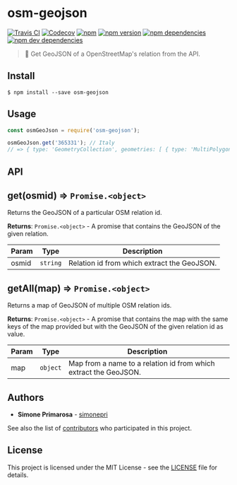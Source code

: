 # osm-geojson
[![Travis CI](https://travis-ci.org/simonepri/osm-geojson.svg?branch=master)](https://travis-ci.org/simonepri/osm-geojson) [![Codecov](https://img.shields.io/codecov/c/github/simonepri/osm-geojson/master.svg)](https://codecov.io/gh/simonepri/osm-geojson) [![npm](https://img.shields.io/npm/dm/osm-geojson.svg)](https://www.npmjs.com/package/osm-geojson) [![npm version](https://img.shields.io/npm/v/osm-geojson.svg)](https://www.npmjs.com/package/osm-geojson) [![npm dependencies](https://david-dm.org/simonepri/osm-geojson.svg)](https://david-dm.org/simonepri/osm-geojson) [![npm dev dependencies](https://david-dm.org/simonepri/osm-geojson/dev-status.svg)](https://david-dm.org/simonepri/osm-geojson#info=devDependencies)

> 🔰 Get GeoJSON of a OpenStreetMap's relation from the API.

## Install

```
$ npm install --save osm-geojson
```

## Usage

```js
const osmGeoJson = require('osm-geojson');

osmGeoJson.get('365331'); // Italy
// => { type: 'GeometryCollection', geometries: [ { type: 'MultiPolygon', coordinates: [Array] } ] }
```

## API

<a name="get"></a>

## get(osmid) ⇒ <code>Promise.&lt;object&gt;</code>
Returns the GeoJSON of a particular OSM relation id.

**Returns**: <code>Promise.&lt;object&gt;</code> - A promise that contains the GeoJSON of the given
relation.  

| Param | Type | Description |
| --- | --- | --- |
| osmid | <code>string</code> | Relation id from which extract the GeoJSON. |

<a name="getAll"></a>

## getAll(map) ⇒ <code>Promise.&lt;object&gt;</code>
Returns a map of GeoJSON of multiple OSM relation ids.

**Returns**: <code>Promise.&lt;object&gt;</code> - A promise that contains the map with the same keys
of the map provided but with the GeoJSON of the given relation id as value.  

| Param | Type | Description |
| --- | --- | --- |
| map | <code>object</code> | Map from a name to a relation id from which extract the GeoJSON. |

## Authors
* **Simone Primarosa** - [simonepri](https://github.com/simonepri)

See also the list of [contributors](https://github.com/simonepri/osm-geojson/contributors) who participated in this project.

## License
This project is licensed under the MIT License - see the [LICENSE](LICENSE) file for details.
